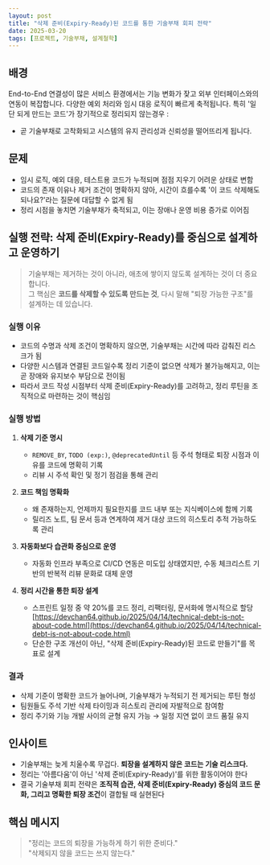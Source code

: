 ```yaml
---
layout: post
title: "삭제 준비(Expiry-Ready)된 코드를 통한 기술부채 회피 전략"
date: 2025-03-20
tags: [프로젝트, 기술부채, 설계철학]
---
```


## 배경

End-to-End 연결성이 많은 서비스 환경에서는 기능 변화가 잦고 외부 인터페이스와의 연동이 복잡합니다.
다양한 예외 처리와 임시 대응 로직이 빠르게 축적됩니다.
특히 '일단 되게 만드는 코드'가 장기적으로 정리되지 않는경우 :

- 곧 기술부채로 고착화되고 시스템의 유지 관리성과 신뢰성을 떨어뜨리게 됩니다.

## 문제

- 임시 로직, 예외 대응, 테스트용 코드가 누적되며 점점 지우기 어려운 상태로 변함
- 코드의 존재 이유나 제거 조건이 명확하지 않아, 시간이 흐를수록 '이 코드 삭제해도 되나요?'라는 질문에 대답할 수 없게 됨
- 정리 시점을 놓치면 기술부채가 축적되고, 이는 장애나 운영 비용 증가로 이어짐

## 실행 전략: 삭제 준비(Expiry-Ready)를 중심으로 설계하고 운영하기

> 기술부채는 제거하는 것이 아니라, 애초에 쌓이지 않도록 설계하는 것이 더 중요합니다.  
> 그 핵심은 **코드를 삭제할 수 있도록 만드는 것**, 다시 말해 "퇴장 가능한 구조"를 설계하는 데 있습니다.

### 실행 이유

- 코드의 수명과 삭제 조건이 명확하지 않으면, 기술부채는 시간에 따라 감춰진 리스크가 됨
- 다양한 시스템과 연결된 코드일수록 정리 기준이 없으면 삭제가 불가능해지고, 이는 곧 장애와 유지보수 부담으로 전이됨
- 따라서 코드 작성 시점부터 삭제 준비(Expiry-Ready)를 고려하고, 정리 루틴을 조직적으로 마련하는 것이 핵심임

### 실행 방법

1. **삭제 기준 명시**

   - `REMOVE_BY`, `TODO (exp:)`, `@deprecatedUntil` 등 주석 형태로 퇴장 시점과 이유를 코드에 명확히 기록
   - 리뷰 시 주석 확인 및 정기 점검을 통해 관리

2. **코드 책임 명확화**

   - 왜 존재하는지, 언제까지 필요한지를 코드 내부 또는 지식베이스에 함께 기록
   - 릴리즈 노트, 팀 문서 등과 연계하여 제거 대상 코드의 히스토리 추적 가능하도록 관리

3. **자동화보다 습관화 중심으로 운영**

   - 자동화 인프라 부족으로 CI/CD 연동은 미도입 상태였지만, 수동 체크리스트 기반의 반복적 리뷰 문화로 대체 운영

4. **정리 시간을 통한 퇴장 설계**
   - 스프린트 일정 중 약 20%를 코드 정리, 리팩터링, 문서화에 명시적으로 할당
     [https://devchan64.github.io/2025/04/14/technical-debt-is-not-about-code.html](https://devchan64.github.io/2025/04/14/technical-debt-is-not-about-code.html)
   - 단순한 구조 개선이 아닌, "삭제 준비(Expiry-Ready)된 코드로 만들기"를 목표로 설계

### 결과

- 삭제 기준이 명확한 코드가 늘어나며, 기술부채가 누적되기 전 제거되는 루틴 형성
- 팀원들도 주석 기반 삭제 타이밍과 히스토리 관리에 자발적으로 참여함
- 정리 주기와 기능 개발 사이의 균형 유지 가능 → 일정 지연 없이 코드 품질 유지

## 인사이트

- 기술부채는 늦게 치울수록 무겁다. **퇴장을 설계하지 않은 코드는 기술 리스크다.**
- 정리는 '아름다움'이 아닌 '삭제 준비(Expiry-Ready)'를 위한 활동이어야 한다
- 결국 기술부채 회피 전략은 **조직적 습관, 삭제 준비(Expiry-Ready) 중심의 코드 문화, 그리고 명확한 퇴장 조건**이 결합될 때 실현된다

## 핵심 메시지

> "정리는 코드의 퇴장을 가능하게 하기 위한 준비다."  
> "삭제되지 않을 코드는 쓰지 않는다."
